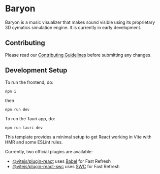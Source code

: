 # Baryon

Baryon is a music visualizer that makes sound visible using its proprietary 3D cymatics simulation engine. It is currently in early development.

## Contributing

Please read our [Contributing Guidelines](.github/CONTRIBUTING.md) before submitting any changes.

## Development Setup

To run the frontend, do:

```
npm i
```

then

```
npm run dev
```

To run the Tauri app, do:

```
npm run tauri dev
```

This template provides a minimal setup to get React working in Vite with HMR and some ESLint rules.

Currently, two official plugins are available:

- [@vitejs/plugin-react](https://github.com/vitejs/vite-plugin-react/blob/main/packages/plugin-react/README.md) uses [Babel](https://babeljs.io/) for Fast Refresh
- [@vitejs/plugin-react-swc](https://github.com/vitejs/vite-plugin-react-swc) uses [SWC](https://swc.rs/) for Fast Refresh
